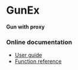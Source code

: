 # GunEx

**Gun with proxy**

### Online documentation

* [User guide](https://ninenines.eu/docs/en/gun/1.3/guide)
* [Function reference](https://ninenines.eu/docs/en/gun/1.3/manual)

